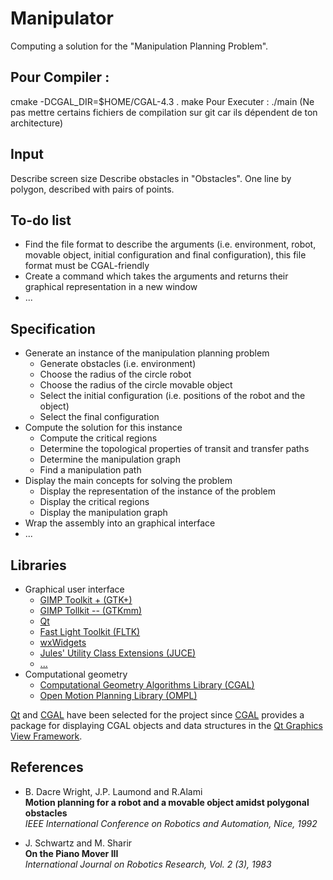 Manipulator
===========

Computing a solution for the "Manipulation Planning Problem".

Pour Compiler :
----------
cmake -DCGAL_DIR=$HOME/CGAL-4.3 .
make
Pour Executer : ./main
(Ne pas mettre certains fichiers de compilation sur git car ils dépendent de ton architecture)

Input
----------
Describe screen size
Describe obstacles in "Obstacles".
One line by polygon, described with pairs of points.

To-do list
----------
* Find the file format to describe the arguments (i.e. environment, robot,
  movable object, initial configuration and final configuration), this file
  format must be CGAL-friendly
* Create a command which takes the arguments and returns their graphical
  representation in a new window
* ...



Specification
----------
* Generate an instance of the manipulation planning problem
  * Generate obstacles (i.e. environment)
  * Choose the radius of the circle robot
  * Choose the radius of the circle movable object
  * Select the initial configuration (i.e. positions of the robot and the object)
  * Select the final configuration
* Compute the solution for this instance
  * Compute the critical regions
  * Determine the topological properties of transit and transfer paths
  * Determine the manipulation graph
  * Find a manipulation path
* Display the main concepts for solving the problem
  * Display the representation of the instance of the problem
  * Display the critical regions
  * Display the manipulation graph
* Wrap the assembly into an graphical interface
* ...


Libraries
----------

* Graphical user interface
  * [GIMP Toolkit + (GTK+)](http://www.gtk.org)
  * [GIMP Tollkit -- (GTKmm)](http://www.gtkmm.org)
  * [Qt](http://qt-project.org)
  * [Fast Light Toolkit (FLTK)](http://www.fltk.org)
  * [wxWidgets](http://www.wxwidgets.org)
  * [Jules' Utility Class Extensions (JUCE)](http://www.juce.com)
  * [...](http://en.wikipedia.org/wiki/List_of_widget_toolkits)
* Computational geometry
  * [Computational Geometry Algorithms Library (CGAL)](http://www.cgal.org)
  * [Open Motion Planning Library (OMPL)](http://ompl.kavrakilab.org)

[Qt](http://qt-project.org) and [CGAL](http://www.cgal.org) have been selected
for the project since [CGAL](http://www.cgal.org) provides a package for
displaying CGAL objects and data structures in the
[Qt Graphics View Framework](http://qt-project.org).


References
----------

* B. Dacre Wright, J.P. Laumond and R.Alami<br>
  **Motion planning for a robot and a movable object amidst polygonal obstacles**<br>
  *IEEE International Conference on Robotics and Automation, Nice, 1992*

* J. Schwartz and M. Sharir<br>
  **On the Piano Mover III**<br>
  *International Journal on Robotics Research, Vol. 2 (3), 1983*
